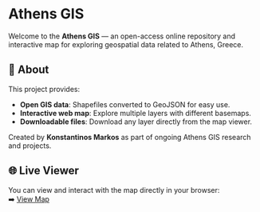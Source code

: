 # Athens GIS 

Welcome to the **Athens GIS** — an open-access online repository and interactive map for exploring geospatial data related to Athens, Greece.

## 📍 About

This project provides:

- **Open GIS data**: Shapefiles converted to GeoJSON for easy use.
- **Interactive web map**: Explore multiple layers with different basemaps.
- **Downloadable files**: Download any layer directly from the map viewer.

Created by **Konstantinos Markos** as part of ongoing Athens GIS research and projects.

## 🌐 Live Viewer

You can view and interact with the map directly in your browser:  
➡️ [View Map](https://kmarkosgis.github.io/open-gis-data/) 
